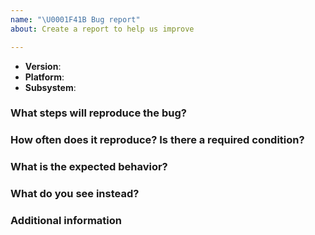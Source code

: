 ```yaml
---
name: "\U0001F41B Bug report"
about: Create a report to help us improve

---
```


<!--
Thank you for reporting an issue.

This issue tracker is for bugs and issues found within Node.js core.
If you require more general support please file an issue on our help
repo. https://github.com/nodejs/help


Please fill in as much of the template below as you're able.

Version: output of `node -v`
Platform: output of `uname -a` (UNIX), or output of `"$([Environment]::OSVersion | ForEach-Object VersionString) $(if ([Environment]::Is64BitOperatingSystem) { "x64" } else { "x86" })"` in PowerShell console (Windows)
Subsystem: if known, please specify affected core module name
-->

* **Version**:
* **Platform**:
* **Subsystem**:

### What steps will reproduce the bug?

<!--
Enter details about your bug, preferably a simple code snippet that can be
run using `node` directly without installing third-party dependencies.
-->

### How often does it reproduce? Is there a required condition?

### What is the expected behavior?

<!--
If possible please provide textual output instead of screenshots.
-->

### What do you see instead?

<!--
If possible please provide textual output instead of screenshots.
-->

### Additional information

<!--
Tell us anything else you think we should know.
-->
